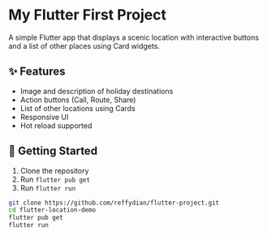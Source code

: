 # My Flutter First Project

A simple Flutter app that displays a scenic location with interactive buttons and a list of other places using Card widgets.

## ✨ Features

- Image and description of holiday destinations
- Action buttons (Call, Route, Share)
- List of other locations using Cards
- Responsive UI
- Hot reload supported

## 🚀 Getting Started

1. Clone the repository
2. Run `flutter pub get`
3. Run `flutter run`

```bash
git clone https://github.com/reffydian/flutter-project.git
cd flutter-location-demo
flutter pub get
flutter run
